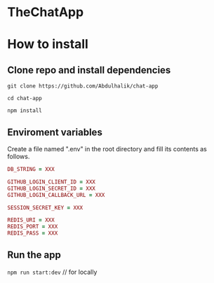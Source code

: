 # TheChatApp

# How to install
## Clone repo and install dependencies
`git clone https://github.com/Abdulhalik/chat-app`

`cd chat-app`

`npm install`

## Enviroment variables
Create a file named ".env" in the root directory and fill its contents as follows.

```ruby
DB_STRING = XXX

GITHUB_LOGIN_CLIENT_ID = XXX
GITHUB_LOGIN_SECRET_ID = XXX
GITHUB_LOGIN_CALLBACK_URL = XXX

SESSION_SECRET_KEY = XXX

REDIS_URI = XXX
REDIS_PORT = XXX
REDIS_PASS = XXX
```

## Run the app
`npm run start:dev` // for locally
